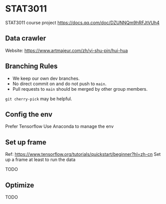 # STAT3011

STAT3011 course project
https://docs.qq.com/doc/DZUNNQm9hRFJtVUh4

## Data crawler
Website: https://www.artmajeur.com/zh/yi-shu-pin/hui-hua

## Branching Rules
+ We keep our own dev branches.
+ No direct commit on and do not push to `main`.
+ Pull requests to `main` should be merged by other group members.

`git cherry-pick` may be helpful.

## Config the env
Prefer Tensorflow
Use Anaconda to manage the env


## Set up frame
Ref: https://www.tensorflow.org/tutorials/quickstart/beginner?hl=zh-cn
Set up a frame at least to run the data

TODO

## Optimize
TODO

